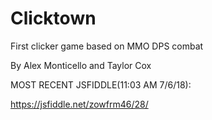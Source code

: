# Clicktown
First clicker game based on MMO DPS combat

By Alex Monticello and Taylor Cox


MOST RECENT JSFIDDLE(11:03 AM 7/6/18):

https://jsfiddle.net/zowfrm46/28/
